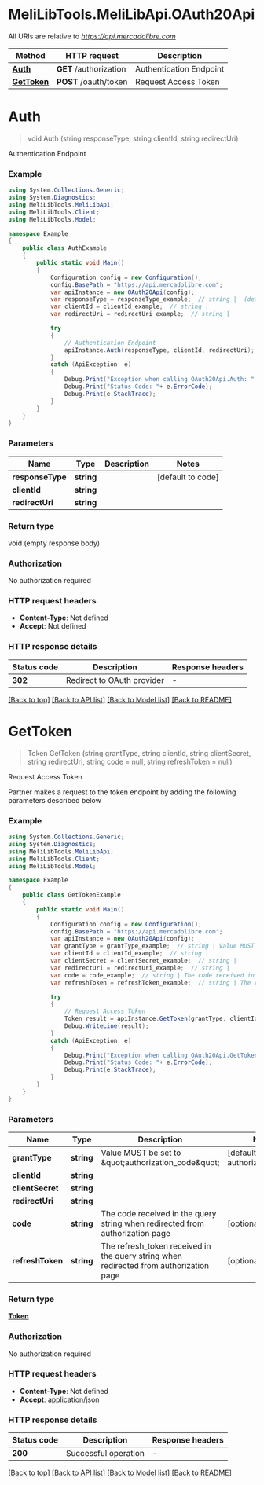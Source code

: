 # MeliLibTools.MeliLibApi.OAuth20Api

All URIs are relative to *https://api.mercadolibre.com*

Method | HTTP request | Description
------------- | ------------- | -------------
[**Auth**](OAuth20Api.md#auth) | **GET** /authorization | Authentication Endpoint
[**GetToken**](OAuth20Api.md#gettoken) | **POST** /oauth/token | Request Access Token


<a name="auth"></a>
# **Auth**
> void Auth (string responseType, string clientId, string redirectUri)

Authentication Endpoint

### Example
```csharp
using System.Collections.Generic;
using System.Diagnostics;
using MeliLibTools.MeliLibApi;
using MeliLibTools.Client;
using MeliLibTools.Model;

namespace Example
{
    public class AuthExample
    {
        public static void Main()
        {
            Configuration config = new Configuration();
            config.BasePath = "https://api.mercadolibre.com";
            var apiInstance = new OAuth20Api(config);
            var responseType = responseType_example;  // string |  (default to code)
            var clientId = clientId_example;  // string | 
            var redirectUri = redirectUri_example;  // string | 

            try
            {
                // Authentication Endpoint
                apiInstance.Auth(responseType, clientId, redirectUri);
            }
            catch (ApiException  e)
            {
                Debug.Print("Exception when calling OAuth20Api.Auth: " + e.Message );
                Debug.Print("Status Code: "+ e.ErrorCode);
                Debug.Print(e.StackTrace);
            }
        }
    }
}
```

### Parameters

Name | Type | Description  | Notes
------------- | ------------- | ------------- | -------------
 **responseType** | **string**|  | [default to code]
 **clientId** | **string**|  | 
 **redirectUri** | **string**|  | 

### Return type

void (empty response body)

### Authorization

No authorization required

### HTTP request headers

 - **Content-Type**: Not defined
 - **Accept**: Not defined

### HTTP response details
| Status code | Description | Response headers |
|-------------|-------------|------------------|
| **302** | Redirect to OAuth provider |  -  |

[[Back to top]](#) [[Back to API list]](../README.md#documentation-for-api-endpoints) [[Back to Model list]](../README.md#documentation-for-models) [[Back to README]](../README.md)

<a name="gettoken"></a>
# **GetToken**
> Token GetToken (string grantType, string clientId, string clientSecret, string redirectUri, string code = null, string refreshToken = null)

Request Access Token

Partner makes a request to the token endpoint by adding the following parameters described below

### Example
```csharp
using System.Collections.Generic;
using System.Diagnostics;
using MeliLibTools.MeliLibApi;
using MeliLibTools.Client;
using MeliLibTools.Model;

namespace Example
{
    public class GetTokenExample
    {
        public static void Main()
        {
            Configuration config = new Configuration();
            config.BasePath = "https://api.mercadolibre.com";
            var apiInstance = new OAuth20Api(config);
            var grantType = grantType_example;  // string | Value MUST be set to \"authorization_code\" (default to authorization_code)
            var clientId = clientId_example;  // string | 
            var clientSecret = clientSecret_example;  // string | 
            var redirectUri = redirectUri_example;  // string | 
            var code = code_example;  // string | The code received in the query string when redirected from authorization page  (optional) 
            var refreshToken = refreshToken_example;  // string | The refresh_token received in the query string when redirected from authorization page  (optional) 

            try
            {
                // Request Access Token
                Token result = apiInstance.GetToken(grantType, clientId, clientSecret, redirectUri, code, refreshToken);
                Debug.WriteLine(result);
            }
            catch (ApiException  e)
            {
                Debug.Print("Exception when calling OAuth20Api.GetToken: " + e.Message );
                Debug.Print("Status Code: "+ e.ErrorCode);
                Debug.Print(e.StackTrace);
            }
        }
    }
}
```

### Parameters

Name | Type | Description  | Notes
------------- | ------------- | ------------- | -------------
 **grantType** | **string**| Value MUST be set to \&quot;authorization_code\&quot; | [default to authorization_code]
 **clientId** | **string**|  | 
 **clientSecret** | **string**|  | 
 **redirectUri** | **string**|  | 
 **code** | **string**| The code received in the query string when redirected from authorization page  | [optional] 
 **refreshToken** | **string**| The refresh_token received in the query string when redirected from authorization page  | [optional] 

### Return type

[**Token**](Token.md)

### Authorization

No authorization required

### HTTP request headers

 - **Content-Type**: Not defined
 - **Accept**: application/json

### HTTP response details
| Status code | Description | Response headers |
|-------------|-------------|------------------|
| **200** | Successful operation |  -  |

[[Back to top]](#) [[Back to API list]](../README.md#documentation-for-api-endpoints) [[Back to Model list]](../README.md#documentation-for-models) [[Back to README]](../README.md)

